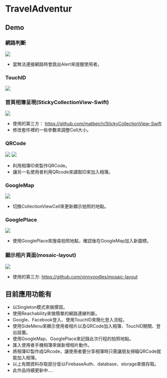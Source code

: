 # TravelAdventur
			
## Demo

### 網路判斷
![](https://github.com/qwer810520/TravelAdventur/blob/master/mini_Demo/NetworkJudgment.PNG)

* 當無法連接網路時會跳出Alert來提醒使用者。
 
### TouchID
![](https://github.com/qwer810520/TravelAdventur/blob/master/mini_Demo/TouchID_Demo.gif)

### 首頁相簿呈現(StickyCollectionView-Swift)
![](https://github.com/qwer810520/TravelAdventur/blob/master/mini_Demo/HomeCollectionView_Demo.gif)

* 使用的第三方： <https://github.com/matbeich/StickyCollectionView-Swift>
* 修改套件裡的一些參數來調整Cell大小。

### QRCode
![](https://github.com/qwer810520/TravelAdventur/blob/master/mini_Demo/QRCodeDemo.PNG)
![](https://github.com/qwer810520/TravelAdventur/blob/master/mini_Demo/QRCode_Demo.gif)

* 利用相簿ID來製作QRCode。
* 讓另一名使用者利用QRcode來讀取ID來加入相簿。

### GoogleMap
![](https://github.com/qwer810520/TravelAdventur/blob/master/mini_Demo/GoogleMap_Demo.gif)

* 切換CollectionViewCell來更新顯示拍照的地點。

### GooglePlace
![](https://github.com/qwer810520/TravelAdventur/blob/master/mini_Demo/GooglePlace_Demo.gif)

* 使用GooglePlace來搜尋拍照地點，確認後在GoogleMap加入新圖標。

### 顯示相片頁面(mosaic-layout)

![](https://github.com/qwer810520/TravelAdventur/blob/master/mini_Demo/DetailCollectionIView_Demo.gif)

* 使用的第三方: <https://github.com/vinnyoodles/mosaic-layout>

## 目前應用功能有
* 以Singleton模式來做撰寫。
* 使用Reachability來做簡單的網路連線判斷。
* Google、Facebook登入、使用TouchID來簡化登入流程。
* 使用SideMenu來顯示使用者相片以及QRCode加入相簿、TouchID開關、登出設置。
* 使用GoogleMap、GooglePlace來記錄此次行程的拍照地點。
* 匯入使用者手機相簿來做新增相片動作。
* 將相簿ID製作成QRcode，讓使用者要分享相簿時只需讓朋友掃瞄QRCode就能加入相簿。
* 以上有關資料存取部分皆以FirebaseAuth、database、storage來做存取。
* 此作品持續更新中.... 
